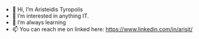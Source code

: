 - 👋 Hi, I’m Aristeidis Tyropolis
- 👀 I’m interested in anything IT.
- 🌱 I’m always learning
- 📫 You can reach me on linked here: https://www.linkedin.com/in/arisit/

<!---
aristeidistyr/aristeidistyr is a ✨ special ✨ repository because its `README.md` (this file) appears on your GitHub profile.
You can click the Preview link to take a look at your changes.
--->
